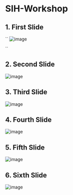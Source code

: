 # SIH-Workshop

## 1. First Slide
``
   ![image](https://github.com/SanjaiOfficial/SIH-Workshop/assets/151763180/a2149abb-6e8e-40ad-9f6a-e62851d65bfc)

``
## 2. Second Slide

![image](https://github.com/SanjaiOfficial/SIH-Workshop/assets/151763180/b35a9b22-166c-4075-9c75-afefb7f301cb)

## 3. Third Slide

![image](https://github.com/SanjaiOfficial/SIH-Workshop/assets/151763180/84503567-79bf-4ef4-a054-dface20a759a)

## 4. Fourth Slide

![image](https://github.com/SanjaiOfficial/SIH-Workshop/assets/151763180/466ea5ac-4002-485f-9b11-56006dbddb76)

## 5. Fifth Slide

![image](https://github.com/SanjaiOfficial/SIH-Workshop/assets/151763180/3c20852c-39c9-46ff-9ed1-af59f1b638d5)

## 6. Sixth Slide
![image](https://github.com/SanjaiOfficial/SIH-Workshop/assets/151763180/3a482e18-323f-4e0b-b668-09ef1107d25f)

